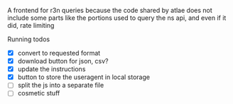 A frontend for r3n queries because the code shared by atlae does not include some parts like the portions used to query the ns api, and even if it did, rate limiting

Running todos

- [x] convert to requested format
- [x] download button for json, csv?
- [x] update the instructions
- [x] button to store the useragent in local storage
- [ ] split the js into a separate file
- [ ] cosmetic stuff
